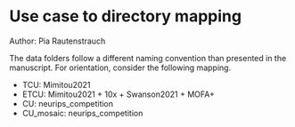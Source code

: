 # Use case to directory mapping
Author: Pia Rautenstrauch

The data folders follow a different naming convention than presented in the manuscript. For orientation, consider the following mapping.

- TCU: Mimitou2021
- ETCU: Mimitou2021 + 10x + Swanson2021 + MOFA+
- CU: neurips_competition
- CU_mosaic: neurips_competition
